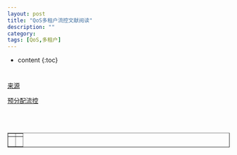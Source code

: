 ```yaml
---
layout: post
title: "QoS多租户流控文献阅读"
description: ""
category: 
tags: [QoS,多租户]
---
```

* content
{:toc}

#
[来源](http://www.networkworld.com/article/2285145/lan-wan/chapter-9--flow-control-and-quality-of-service.html)

[预分配流控](http://blog.csdn.net/njys1/article/details/68927977)








<div align="center"><table style="text-align: center; width: 100%;" border="1" cellpadding="1" cellspacing="1">

<tr>
<td><img src=""></td>
<td><img src=""></td>
</tr>

<tr>
<td><p><small><b> </b></small></p></td>
<td><p><small><b> </b></small></p></td>
</tr>

<br><br></table></div>